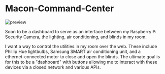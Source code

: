 # Macon-Command-Center

![preview](http://i1158.photobucket.com/albums/p618/g12mcgov/Screenshot%202015-05-15%2023.27.34.png)

Soon to be a dashboard to serve as an interface between my Raspberry Pi Security Camera, the lighting, air conditioning, and blinds in my room.

I want a way to control the utilities in my room over the web. These include Phillip Hue lightbulbs, Samsung SMART air conditioning unit, and a ethernet-connected motor to close and open the blinds. The ultimate goal is for this to be a "dashboard" with buttons allowing me to interact with these devices via a closed network and various APIs. 
